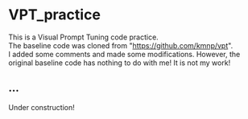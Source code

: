 # VPT_practice
This is a Visual Prompt Tuning code practice.  
The baseline code was cloned from "https://github.com/kmnp/vpt".  
I added some comments and made some modifications. However, the original baseline code has nothing to do with me! It is not my work!

## ...
Under construction!
